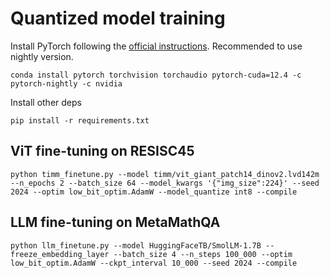 # Quantized model training

Install PyTorch following the [official instructions](https://pytorch.org/). Recommended to use nightly version.

```
conda install pytorch torchvision torchaudio pytorch-cuda=12.4 -c pytorch-nightly -c nvidia
```

Install other deps

```
pip install -r requirements.txt
```

## ViT fine-tuning on RESISC45

```
python timm_finetune.py --model timm/vit_giant_patch14_dinov2.lvd142m --n_epochs 2 --batch_size 64 --model_kwargs '{"img_size":224}' --seed 2024 --optim low_bit_optim.AdamW --model_quantize int8 --compile
```

## LLM fine-tuning on MetaMathQA

```
python llm_finetune.py --model HuggingFaceTB/SmolLM-1.7B --freeze_embedding_layer --batch_size 4 --n_steps 100_000 --optim low_bit_optim.AdamW --ckpt_interval 10_000 --seed 2024 --compile
```
